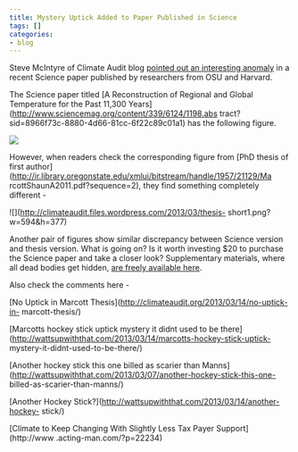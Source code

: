 ```yaml
---
title: Mystery Uptick Added to Paper Published in Science
tags: []
categories:
- blog
---
```

Steve McIntyre of Climate Audit blog [pointed out an interesting
anomaly](http://climateaudit.org/2013/03/14/no-uptick-in-marcott-thesis/) in a
recent Science paper published by researchers from OSU and Harvard.
<!--more-->

The Science paper titled [A Reconstruction of Regional and Global Temperature
for the Past 11,300 Years](http://www.sciencemag.org/content/339/6124/1198.abs
tract?sid=8966f73c-8880-4d66-81cc-6f22c89c01a1) has the following figure.

![](http://climateaudit.files.wordpress.com/2013/03/figure-1c.png?w=593&h=377)

However, when readers check the corresponding figure from [PhD thesis of first
author](http://ir.library.oregonstate.edu/xmlui/bitstream/handle/1957/21129/Ma
rcottShaunA2011.pdf?sequence=2), they find something completely different -

![](http://climateaudit.files.wordpress.com/2013/03/thesis-
short1.png?w=594&h=377)

Another pair of figures show similar discrepancy between Science version and
thesis version. What is going on? Is it worth investing $20 to purchase the
Science paper and take a closer look? Supplementary materials, where all dead
bodies get hidden, [are freely available
here](http://www.sciencemag.org/content/339/6124/1198/suppl/DC1).

Also check the comments here -

[No Uptick in Marcott Thesis](http://climateaudit.org/2013/03/14/no-uptick-in-
marcott-thesis/)

[Marcotts hockey stick uptick mystery it didnt used to be
there](http://wattsupwiththat.com/2013/03/14/marcotts-hockey-stick-uptick-
mystery-it-didnt-used-to-be-there/)

[Another hockey stick this one billed as scarier than
Manns](http://wattsupwiththat.com/2013/03/07/another-hockey-stick-this-one-
billed-as-scarier-than-manns/)

[Another Hockey Stick?](http://wattsupwiththat.com/2013/03/14/another-hockey-
stick/)

[Climate to Keep Changing With Slightly Less Tax Payer Support](http://www
.acting-man.com/?p=22234)

